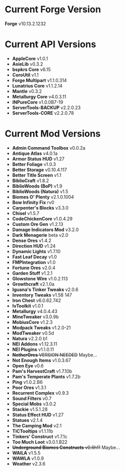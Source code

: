 Current Forge Version
=
**Forge** v10.13.2.1232

Current API Versions
=
- **AppleCore** v1.0.1
- **AsieLib** v0.3.2
- **bspkrs Core** v6.15
- **CoroUtil** v1.1
- **Forge Multipart** v1.1.0.314
- **Lunatrius Core** v1.1.2.14
- **Mantle** v0.3.2
- **Metallurgy Core** v4.0.3.11
- **INPureCore** v1.0.0B7-19
- **ServerTools-BACKUP** v2.2.0.23
- **ServerTools-CORE** v2.2.0.78

Current Mod Versions
=
- **Admin Command Toolbox** v0.0.2a
- **Antique Atlas** v4.0.1a
- **Armor Status HUD** v1.27
- **Better Foliage** v1.0.3
- **Better Storage** v0.10.4.117
- **Better Title Screen** v1.1
- **BiblioCraft** v1.8.2
- **BiblioWoods (BoP)** v1.9
- **BiblioWoods (Natura)** v1.5
- **Biomes O' Plenty** v2.1.0.1004
- **Bow Infinity Fix** rv0
- **Carpenter's Blocks** v3.3.0
- **Chisel** v1.5.7
- **CodeChickenCore** v1.0.4.29
- **Custom Ore Gen** v1.2.13
- **Damage Indicators Mod** v3.2.0
- **Dark Menagerie** beta v2.0
- **Dense Ores** v1.4.2
- **Direction HUD** v1.24
- **Dynamic Lights** v1.7.10
- **Fast Leaf Decay** v1.0
- **FMPIntegration** v1.0
- **Fortune Ores** v2.0.4
- **Garden Stuff** v1.2.1
- **Glowstone Wire** v1.0.2.113
- **Growthcraft** v2.1.0a
- **Iguana's Tinker Tweaks** v2.0.6
- **Inventory Tweaks** v1.58 147
- **Iron Chest** v6.0.62.742
- **IvToolkit** v1.0.1
- **Metallurgy** v4.0.4.43
- **MineTweaker** v3.0.9b
- **MobiusCore** v1.2.3
- **Modpack Tweaks** v1.2.0-21
- **ModTweaker** v0.5d
- **Natura** v2.2.0 b1
- **NEI Addons** v1.12.3.11
- **NEI Plugins** v1.1.0.11
- ~~**NetherOres** VERSION NEEDED~~ Maybe...
- **Not Enough Items** v1.0.3.67
- **Open Eye** v0.6
- **Pam's HarvestCraft** v1.7.10b
- **Pam's Temperate Plants** v1.7.2b
- **Ping** v1.0.2.B6
- **Poor Ores** v1.3.1
- **Recurrent Complex** v0.9.3
- **Sound Filters** v0.7
- **Special Mobs** v3.0.2
- **Stackie** v1.5.1.28
- **Status Effect HUD** v1.27
- **Statues** v2.1.4
- **The Camping Mod** v2.1
- **TiCTooltips** v1.1.11b
- **Tinkers' Construct** v1.7.1c
- **Too Much Loot** v3.0.1.B22
- ~~**Underground Biomes Constructs** v0.6h11~~ Maybe...
- **WAILA** v1.5.5
- **WAWLA** v1.0.9
- **Weather** v2.3.6
